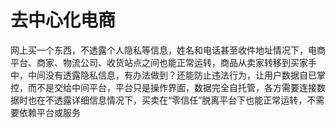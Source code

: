 # 去中心化电商
网上买一个东西，不透露个人隐私等信息，姓名和电话甚至收件地址情况下，电商平台、商家、物流公司、收货站点之间也能正常运转，商品从卖家转移到买家手中，中间没有透露隐私信息，有办法做到？还能防止违法行为，让用户数据自已掌控，而不是交给中间平台，平台只是操作界面，数据完全自托管，各方需要连接数据时也在不透露详细信息情况下，买卖在“零信任”脱离平台下也能正常运转，不需要依赖平台或服务